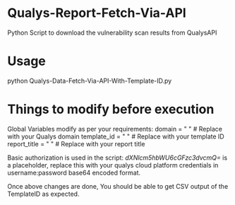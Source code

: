 # Qualys-Report-Fetch-Via-API
Python Script to download the vulnerability scan results from QualysAPI

# Usage
python Qualys-Data-Fetch-Via-API-With-Template-ID.py

# Things to modify before execution
Global Variables modify as per your requirements:
domain = " "        # Replace with your Qualys domain
template_id = " "   # Replace with your template ID
report_title = " "  # Replace with your report title

Basic authorization is used in the script:
*dXNlcm5hbWU6cGFzc3dvcmQ=* is a placeholder, replace this with your qualys cloud platform credentials in username:password base64 encoded format.

Once above changes are done, You should be able to get CSV output of the TemplateID as expected.
